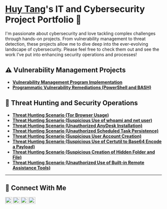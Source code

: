 # <a href="https://www.linkedin.com/in/huy-t-892a51317/">Huy Tang</a>'s IT and Cybersecurity Project Portfolio 🔐

I'm passionate about cybersecurity and love tackling complex challenges through hands-on projects. From vulnerability management to threat detection, these projects allow me to dive deep into the ever-evolving landscape of cybersecurity. Please feel free to check them out and see the work I’ve put into enhancing security operations and processes!


## ⚠️ Vulnerability Management Projects

- **[Vulnerability Management Program Implementation](https://github.com/huyrocks123/vulnerability-management-program/tree/main)**
- **[Programmatic Vulnerability Remediations (PowerShell and BASH)](https://github.com/joshcybertest/programmatic-vulnerability-remediations)**

## 🚨 Threat Hunting and Security Operations

- **[Threat Hunting Scenario (Tor Browser Usage)](https://github.com/huyrocks123/threat-hunting-scenario-tor)**
- **[Threat Hunting Scenario (Suspicious Use of whoami and net user)](https://github.com/huyrocks123/threat-hunting-scenario-whoami-and-netuser)**
- **[Threat Hunting Scenario (Unauthorized AnyDesk Installation)](https://github.com/huyrocks123/threat-hunting-scenario-anydesk)**
- **[Threat Hunting Scenario (Unauthorized Scheduled Task Persistence)](https://github.com/huyrocks123/threat-hunting-scenario-task-scheduler)**
- **[Threat Hunting Scenario (Suspicious User Account Creation)](https://github.com/huyrocks123/threat-hunting-scenario-suspicious-user-account-creation)**
- **[Threat Hunting Scenario (Suspicious Use of Certutil to Base64 Encode a Payload)](https://github.com/huyrocks123/threat-hunting-scenario-suspicious-use-of-certutil-to-base64-encode-a-payload)**
- **[Threat Hunting Scenario (Suspicious Creation of Hidden Folder and File)](https://github.com/huyrocks123/threat-hunting-scenario-suspicious-creation-of-hidden-folder-and-file)**
- **[Threat Hunting Scenario (Unauthorized Use of Built-in Remote Assistance Tools)](https://github.com/huyrocks123/threat-hunting-scenario-unauthorized-use-of-built-in-remote-assistance-tools)**

<hr/>

## 🤳 Connect With Me

[<img align="left" alt="___________ | YouTube" width="22px" src="https://cdn.jsdelivr.net/npm/simple-icons@v3/icons/youtube.svg" />][youtube]
[<img align="left" alt="___________ | Twitter" width="22px" src="https://cdn.jsdelivr.net/npm/simple-icons@v3/icons/twitter.svg" />][twitter]
[<img align="left" alt="___________ | LinkedIn" width="22px" src="https://cdn.jsdelivr.net/npm/simple-icons@v3/icons/linkedin.svg" />][linkedin]
[<img align="left" alt="___________ | Instagram" width="22px" src="https://cdn.jsdelivr.net/npm/simple-icons@v3/icons/instagram.svg" />][instagram]

[twitter]: https://twitter.com/___________
[youtube]: https://www.youtube.com/c/___________
[instagram]: https://www.instagram.com/___________
[linkedin]: https://linkedin.com/in/___________

<!--
<img width="35" alt="image" src="https://github.com/user-attachments/assets/2f41c7cd-5ea8-4475-b451-a37161b6c3fb"> 
<img width="35" alt="image" src="https://github.com/user-attachments/assets/77649969-9910-4994-8b96-74a116cfb2a8">
-->
